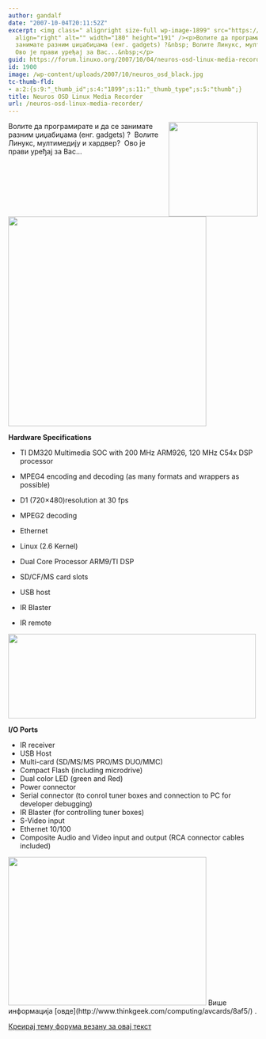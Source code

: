 ```yaml
---
author: gandalf
date: "2007-10-04T20:11:52Z"
excerpt: <img class=" alignright size-full wp-image-1899" src="https://linuxo.org/wp-content/uploads/2007/10/neuros_osd_black.jpg"
  align="right" alt="" width="180" height="191" /><p>Волите да програмирате и да се
  занимате разним џиџабиџама (енг. gadgets) ?&nbsp; Волите Линукс, мултимедију и хардвер?&nbsp;
  Ово је прави уређај за Вас...&nbsp;</p>
guid: https://forum.linuxo.org/2007/10/04/neuros-osd-linux-media-recorder/
id: 1900
image: /wp-content/uploads/2007/10/neuros_osd_black.jpg
tc-thumb-fld:
- a:2:{s:9:"_thumb_id";s:4:"1899";s:11:"_thumb_type";s:5:"thumb";}
title: Neuros OSD Linux Media Recorder
url: /neuros-osd-linux-media-recorder/
---
```

<img class=" alignright size-full wp-image-1899" src="https://linuxo.org/wp-content/uploads/2007/10/neuros_osd_black.jpg" align="right" alt="" width="180" height="191" />

Волите да програмирате и да се занимате разним џиџабиџама (енг. gadgets) ?&nbsp; Волите Линукс, мултимедију и хардвер?&nbsp; Ово је прави уређај за Вас&#8230;&nbsp;

<!--break-->

<img src="http://www.thinkgeek.com/images/products/zoom/neuros_osd_black.jpg" alt=" " width="400" height="424" /> 

**Hardware Specifications** 

  * TI DM320 Multimedia SOC with 200 MHz ARM926, 120 MHz C54x DSP processor 
  * MPEG4 encoding and decoding (as many formats and wrappers as possible) 
  * D1 (720&#215;480)resolution at 30 fps 
  * MPEG2 decoding 
  * Ethernet 
  * Linux (2.6 Kernel) 
  * Dual Core Processor ARM9/TI DSP 
  * SD/CF/MS card slots 

  * USB host 
  * IR Blaster 
  * IR remote

<img src="http://www.thinkgeek.com/images/products/additional/large/neuros_osd_black_inputs.jpg" alt=" " width="500" height="171" /> 

**I/O Ports** 

  * IR receiver 
  * USB Host 
  * Multi-card (SD/MS/MS PRO/MS DUO/MMC) 
  * Compact Flash (including microdrive) 
  * Dual color LED (green and Red) 
  * Power connector 
  * Serial connector (to conrol tuner boxes and connection to PC for developer debugging) 
  * IR Blaster (for controlling tuner boxes) 
  * S-Video input 
  * Ethernet 10/100 
  * Composite Audio and Video input and output (RCA connector cables included)

<img src="http://www.thinkgeek.com/images/products/additional/large/neuros_osd_black_remote.jpg" alt=" " width="400" height="300" />  
Више информација [овде](http://www.thinkgeek.com/computing/avcards/8af5/) .

[Креирај тему форума везану за овај текст](https://linuxo.org/nova-tema-na-forumu/?se_pid=1900)
